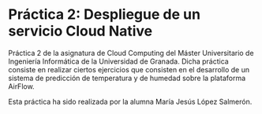 # Práctica 2: Despliegue de un servicio Cloud Native

Práctica 2 de la asignatura de Cloud Computing del Máster Universitario de Ingeniería Informática de la Universidad de Granada. Dicha práctica consiste en realizar ciertos ejercicios que consisten en el desarrollo de un sistema de predicción de temperatura y de humedad sobre la plataforma AirFlow.

Esta práctica ha sido realizada por la alumna María Jesús López Salmerón.
